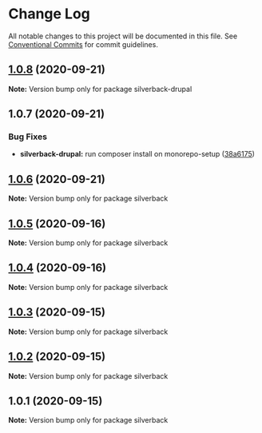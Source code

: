 # Change Log

All notable changes to this project will be documented in this file.
See [Conventional Commits](https://conventionalcommits.org) for commit guidelines.

## [1.0.8](https://github.com/AmazeeLabs/silverback-mono/compare/silverback-drupal@1.0.7...silverback-drupal@1.0.8) (2020-09-21)

**Note:** Version bump only for package silverback-drupal





## 1.0.7 (2020-09-21)


### Bug Fixes

* **silverback-drupal:** run composer install on monorepo-setup ([38a6175](https://github.com/AmazeeLabs/silverback-mono/commit/38a61757bab01652d9537ec34ab3ca31520b51a6))





## [1.0.6](https://github.com/AmazeeLabs/silverback-mono/compare/silverback@1.0.5...silverback@1.0.6) (2020-09-21)

**Note:** Version bump only for package silverback





## [1.0.5](https://github.com/AmazeeLabs/silverback-mono/compare/silverback@1.0.4...silverback@1.0.5) (2020-09-16)

**Note:** Version bump only for package silverback





## [1.0.4](https://github.com/AmazeeLabs/silverback-mono/compare/silverback@1.0.3...silverback@1.0.4) (2020-09-16)

**Note:** Version bump only for package silverback





## [1.0.3](https://github.com/AmazeeLabs/silverback-mono/compare/silverback@1.0.2...silverback@1.0.3) (2020-09-15)

**Note:** Version bump only for package silverback





## [1.0.2](https://github.com/AmazeeLabs/silverback-mono/compare/silverback@1.0.1...silverback@1.0.2) (2020-09-15)

**Note:** Version bump only for package silverback





## 1.0.1 (2020-09-15)

**Note:** Version bump only for package silverback
